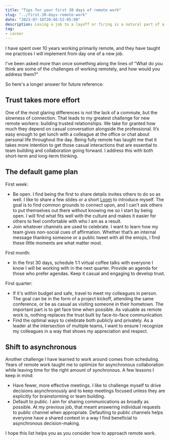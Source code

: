 ```yaml
---
title: "Tips for your first 30 days of remote work"
slug: "../first-30-days-remote-work"
date: "2023-07-18T20:46:52-05:00"
description: Losing a job to a layoff or firing is a natural part of a career in tech. Here are some tips to keep you moving forward.
tag:
- career
---
```


I have spent over 10 years working primarily remote, and they have taught me practices I will implement from day one of a new job.

I've been asked more than once something along the lines of "What do you think are some of the challenges of working remotely, and how would you address them?" 

So here's a longer answer for future reference: 

## Trust takes more effort

One of the most glaring differences is not the lack of a commute, but the slowness of connection. That leads to my greatest challenge for new remote workers: building trusted relationships. We take for granted how much they depend on casual conversation alongside the professional. It’s easy enough to get lunch with a colleague at the office or chat about personal life throughout the day. Being fully remote has taught me that it takes more intention to get those casual interactions that are essential to team building and collaboration going forward. I address this with both short-term and long-term thinking.

## The default game plan

First week: 

- Be open. I find being the first to share details invites others to do so as well. I like to share a few slides or a short [Loom](https://www.loom.com) to introduce myself. The goal is to find common grounds to connect upon, and I can't ask others to put themselves out there without knowing me so I start by being open. I will find what fits well with the culture and makes it easier for others to feel comfortable with who I am as a result.
- Join whatever channels are used to celebrate. I want to learn how my team gives non-social cues of affirmation. Whether that’s an internal message thanking someone or a public tweet with all the emojis, I find these little moments are what matter most.

First month: 

- In the first 30 days, schedule 1:1 virtual coffee talks with everyone I know I will be working with in the next quarter. Provide an agenda for those who prefer agendas. Keep it casual and engaging to develop trust.

First quarter: 

- If it's within budget and safe, travel to meet my colleagues in person. The goal can be in the form of a project kickoff, attending the same conference, or be as casual as visiting someone in their hometown. The important part is to get face time when possible. As valuable as remote work is, nothing replaces the trust built by face-to-face communication.
- Find the optimal ways to celebrate both publicly and privately. As a leader at the intersection of multiple teams, I want to ensure I recognize my colleagues in a way that shows my appreciation and respect. 

## Shift to asynchronous 

Another challenge I have learned to work around comes from scheduling. Years of remote work taught me to optimize for asynchronous collaboration while leaving time for the right amount of synchronous. A few lessons I keep in mind:

- Have fewer, more effective meetings. I like to challenge myself to drive decisions asynchronously and to keep meetings focused unless they are explicitly for brainstorming or team building. 
- Default to public. I aim for sharing communications as broadly as possible. At my previous job, that meant answering individual requests to public channel when appropriate. Defaulting to public channels helps everyone have a shared context in a way I find beneficial to asynchronous decision-making.

I hope this list helps you as you consider how to approach remote work. 